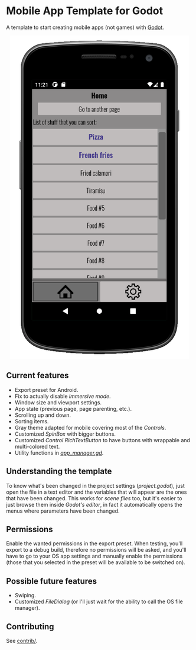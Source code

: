 # Mobile App Template for Godot

A template to start creating mobile apps (not games) with [Godot](https://godotengine.org).

<p align="center">
  <img src="preview.png" />
</p>

## Current features

* Export preset for Android.
* Fix to actually disable _immersive mode_.
* Window size and viewport settings.
* App state (previous page, page parenting, etc.).
* Scrolling up and down.
* Sorting items.
* Gray theme adapted for mobile covering most of the _Controls_.
* Customized _SpinBox_ with bigger buttons.
* Customized _Control_ _RichTextButton_ to have buttons with wrappable and multi-colored text.
* Utility functions in [_app_manager.gd_](src/scripts/app_manager.gd).

## Understanding the template

To know what's been changed in the project settings (_project.godot_), just open the file in a text editor and the variables that will appear are the ones that have been changed.
This works for _scene files_ too, but it's easier to just browse them inside _Godot's editor_, in fact it automatically opens the menus where parameters have been changed.

## Permissions

Enable the wanted permissions in the export preset. When testing, you'll export to a debug build, therefore no permissions will be asked, and you'll have to go to your OS app settings and manually enable the permissions (those that you selected in the preset will be available to be switched on).

## Possible future features

* Swiping.
* Customized _FileDialog_ (or I'll just wait for the ability to call the OS file manager).

## Contributing

See [contrib/](contrib/).
